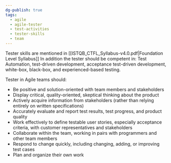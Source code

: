 ```yaml
---
dg-publish: true
tags:
  - agile
  - agile-tester
  - test-activities
  - tester-skills
  - team
---
```

Tester skills are mentioned in [[ISTQB_CTFL_Syllabus-v4.0.pdf|Foundation Level Syllabus]]
In addition the tester should be competent in: Test Automation, test-driven development, acceptance test-driven development, white-box, black-box, and experienced-based testing.

Tester in Agile teams should:
- Be positive and solution-oriented with team members and stakeholders 
- Display critical, quality-oriented, skeptical thinking about the product
- Actively acquire information from stakeholders (rather than relying entirely on written specifications)
- Accurately evaluate and report test results, test progress, and product quality
- Work effectively to define testable user stories, especially acceptance criteria, with customer representatives and stakeholders
- Collaborate within the team, working in pairs with programmers and other team members 
- Respond to change quickly, including changing, adding, or improving test cases
- Plan and organize their own work